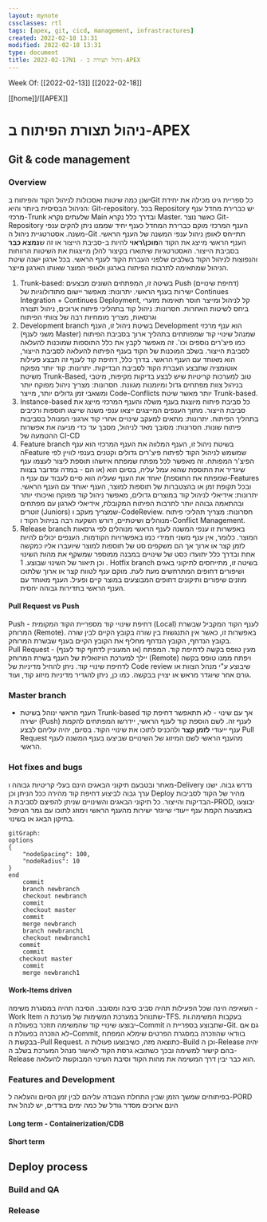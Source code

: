 ```yaml
---
layout: mynote
cssclasses: rtl
tags: [apex, git, cicd, management, infrastractures] 
created: 2022-02-18 13:31
modified: 2022-02-18 13:31
type: document
title: 2022-02-17N1 - ניהול תצורה ב-APEX
---
```

Week Of: [[2022-02-13]]
[[2022-02-18]]

[[home]]/[[APEX]]
# ניהול תצורת הפיתוח ב-APEX 
## Git & code management
### Overview
ישנן כמה שיטות ואסכולות לניהול הקוד והפיתוח בGit 
כל ספריית גיט מכילה את יחידת הניהול הבסיסית ביותר והיא: Git-repository.
בכל Repository יש כברירת מחדל ענף מרכזי-Trunk שלעתים נקרא Main ובדרך כלל נקרא Master. כאשר נוצר Git-Repository הענף המרכזי מוקם כברירת המחדל כענף יחיד שממנו ניתן להקים ענפי משנה.
אסטרטגיית ניהול ה-Git תתייחס לאופן ניהול ענפי המשנה של הענף הראשי. 
הענף הראשי מייצג את הקוד ה**מוכן\ראוי** להיות ב-סביבת הייצור או זה ש**נמצא כבר** בסביבת הייצור. 
האסטרטגיות שיתוארו בקיצור להלן מייצגות את השיטות הרווחות והנפוצות לניהול הקוד בשלבים שלפני העברת הקוד לענף הראשי. בכל ארגון ישנה שיטת הניהול שמתאימה לתרבות הפיתוח בארגון ולאופי המוצר שאותו הארגון מייצר. 
1. Trunk-based:
בשיטה זו, המפתחים השונים מבצעים Push (דחיפת שינויים) ישירות בענף הראשי.
יתרונות: מאפשר יישום מתודולוגיות של Continues Integration + Continues Deployment, קל לניהול ומייצר חוסר תאימות מזערי ביחס לשיטות האחרות.
חסרונות: ניהול קוד בתהליכי פיתוח ארוכים, ניהול תצורה וגרסאות, מצריך מומחיות רבה של צוותי הפיתוח
1. Development branch
בשיטת ניהול זו, הענף Development הוא ענף מרכזי (משני לענף Master) שמנהל שינויי קוד שמפותחים בתהליך ארוך בסביבת הפיתוח כמו פיצ'רים נוספים וכו'. זה מאפשר לקבץ את כלל התוספות שמוכנות להעלאה לסביבת הייצור. בשלב המוכנות של הקוד בענף הפיתוח להעלאה לסביבת הייצור, הוא מאוחד עם הענף הראשי. בדרך כלל, דחיפת קוד לענף זה תבצע פעילות אוטומציה שתבצע העברת הקוד לסביבת הבדיקות.
יתרונות: קוד יותר מפוקח משיטת Trunk-Based, טוב למערכות קריטיות שיש לבצע בדיקות מקיפות, מיטבי בניהול צוות מפתחים גדול ומיומנות מגוונת.
חסרונות: מצריך ניהול מפוקח יותר ומשאבי זמן גדולים יותר, מייצר Code-Conflicts יותר מאשר שיטת Trunk-based.
1. Instance-based
כל סביבת פיתוח מיוצגת בענף משלה והענף המרכזי מייצג את סביבת הייצור. מתוך הענפים המייצגים ייצאו ענפי משנה שייצגו תוספות ורכיבים בתהליך הפיתוח. 
יתרונות: מתאים למעקב שינויים אחרי קוד ארגוני המנוהל בסביבות פיתוח שונות.
חסרונות: מסובך מאד לניהול, מסבך עד כדי מניעה את אפשרות ההטמעה של CI-CD
3. Feature branch
בשיטת ניהול זו, הענף המלווה את הענף המרכזי הוא ענף הFeature  שמשמש לניהול הקוד לפיתוח פיצ'רים גדולים וקטנים בענפי לוויין לפי הפיצ'ר המפותח. זה מאפשר לכל מפתח שמפתח איזשהו תוספת ליצור לעצמו ענף שיגדיר את התוספת שהוא עמל עליה, בסיום הוא (או הם - במדה ומדובר בצוות שמפתח את התוספת) יאחד את הענף שעליה הוא סיים לעבוד עם ענף ה-Features ובכל תקופת זמן או בהצטברות של תוספות למוצר, הענף יאוחד עם הענף הראשי.
יתרונות: אידיאלי לניהול קוד במוצרים גדולים, מאפשר ניהול קוד מפוקח ואיכותי יותר ובהתאמה גבוהה יותר לתרבות הפיתוח המקובלת, אידיאלי לארגון עם מפתחים זוטרים (Juniors) שמצריך מעקב ו-CodeReview.
חסרונות: מצריך תהליכי פיתוח מנוהלים ושיטתיים, דורש השקעה רבה בניהול הקוד ו-Conflict Management. 
1. Release branch
באפשרות זו ענפי המשנה לענף הראשי מנוהלים לפי גרסאות המוצר. כלומר, אין ענף משני תמידי כמו באפשרויות הקודמות. הענפים יכולים להיות לזמן קצר או ארוך אך הם משקפים סט של תוספות למוצר שיועברו אליו כמקשה אחת ובדרך כלל יתועדו כסט של שינויים במבנה ממוספר שמשקף את מהות השינוי וכן תיאור של השינוי שבוצע.
1 . Hotfix branch
בשיטה זו, מתייחסים לתיקוני באגים ושיפורים דחופים המתרחשים מעת לעת. 
מוקם ענף לטווח קצר או ארוך שלתוכו מוזנים שיפורים ותיקונים דחופים המבוצעים במוצר קיים ופעיל. הענף מאוחד עם הענף הראשי בתדירות גבוהה יחסית. 
#### Pull Request vs Push
Push - דחיפת שינויי קוד מספריית הקוד המקומית (Local) לענף הקוד המקביל שבשרת המרוחק (Remote). באפשרות זו, כאשר אין התנגשות בין שורה בקובץ הקיים לבין שורה בקובץ הנדחף, הקובץ הנדחף מחליף את הקובץ הקיים בענף שבשרת המרוחק.  
Pull Request - מעין טופס בקשה לדחיפת קוד. המפתח (או המעוניין לדחוף קוד לענף) יילך למערכת הויזואלית של הענף בשרת המרוחק (Remote) ויפתח ממנו טופס בקשה לדחיפת שינויי קוד. ניתן להחיל מדיניות של Code review שיבוצע ע"י מנהל הצוות או גורם אחר שיוגדר מראש או יצויין בבקשה. כמו כן, ניתן להגדיר מדיניות מיזוג קוד, ועוד.

### Master branch
- הענף הראשי ינוהל בשיטת Trunk-based אך עם שינוי - לא תתאפשר דחיפת קוד ישירה (Push) לענף זה. 
לשם הוספת קוד לענף הראשי, יידרשו המפתחים להקמת ענף ייעודי **לזמן קצר** ולהכניס לתוכו את שינויי הקוד. בסיום, יהיה עליהם לבצע Pull Request מהענף הראשי לשם המיזוג של השינויים שביצעו בענף המשנה לענף הראשי.


### Hot fixes and bugs
מאחר ובטבעם תיקוני הבאגים הינם בעלי קריטיות גבוהה ו-Delivery נדרש גבוה. ישנו ערך גבוה לביצוע דחיפת קוד מהירה ככל הניתן וכן Deploy מהיר של הקוד לסביבות הבדיקות והייצור.
כל תיקוני הבאגים והשינויים שניתן להפיצם לסביבת ה-PROD, יבוצעו באמצעות הקמת ענף ייעודי שייגזר ישירות מהענף הראשי וימוזג לתוכו עם גמר הטיפול בתיקון הבאג או בשינוי.  
```mermaid
gitGraph:
options
{
    "nodeSpacing": 100,
    "nodeRadius": 10
}
end
	commit
	branch newbranch
	checkout newbranch
	commit
	checkout master
	commit
	merge newbranch
	branch newbranch1
	checkout newbranch1
   commit
	commit
   checkout master
	commit
	merge newbranch1
```
#### Work-Items driven
השאיפה הינה שכל הפעילות תהיה סביב סיבה ומסובב. הסיבה תהיה במסגרת משימה -Work Item שתנוהל במערכת המשימות של מערכת ה-TFS.
בעקבות המשימה.ות יבוצעו שינויי קוד שהמשימה תוזכר בפעולת ה-Commit שתבוצע בספריית ה-Git. גם אם לא הוזכרה בפעולת ה-Commit, בוודאי שהוזכרה במסגרת הפרטים שימלא המפתח בבקשת ה-Pull Request. 
כתוצאה מזה, כשיבוצעו פעולות ה-Build וכן ה-Release יהיה בהם קישור למשימה ובכך כשתובא גרסת הקוד לאישור מנהל המערכת בשלב ה-Release הוא כבר יבין דרך המשימה את מהות הקוד וסיבת השינוי המבוקשת להעלאה.
### Features and Development
בפיתוחים שמשך הזמן שבין התחלת העבודה עליהם לבין זמן הסיום והעלאה ל-PORD הינם ארוכים מסדר גודל של כמה ימים בודדים, יש לנהל את 
#### Long term - Containerization/CDB
#### Short term
## Deploy process
### Build and QA
### Release

